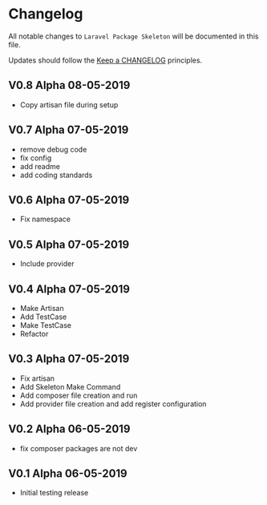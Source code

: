 # Changelog

All notable changes to `Laravel Package Skeleton` will be documented in this file.

Updates should follow the [Keep a CHANGELOG](http://keepachangelog.com/) principles.

## V0.8 Alpha  08-05-2019

- Copy artisan file during setup 

## V0.7 Alpha  07-05-2019

- remove debug code
- fix config
- add readme
- add coding standards

## V0.6 Alpha  07-05-2019

- Fix namespace

## V0.5 Alpha  07-05-2019

- Include provider

## V0.4 Alpha  07-05-2019

- Make Artisan
- Add TestCase
- Make TestCase
- Refactor

## V0.3 Alpha  07-05-2019

- Fix artisan
- Add Skeleton Make Command
- Add composer file creation and run
- Add provider file creation and add register configuration

## V0.2 Alpha  06-05-2019

- fix composer packages are not dev

## V0.1 Alpha  06-05-2019

- Initial testing release
